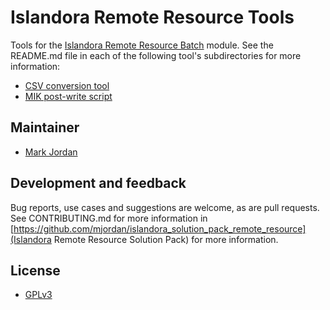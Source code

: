 # Islandora Remote Resource Tools

Tools for the [Islandora Remote Resource Batch](https://github.com/mjordan/islandora_solution_pack_remote_resource/tree/7.x/modules/islandora_remote_resource_batch) module. See the README.md file in each of the following tool's subdirectories for more information:

* [CSV conversion tool](csv)
* [MIK post-write script](mik)

## Maintainer

* [Mark Jordan](https://github.com/mjordan)

## Development and feedback

Bug reports, use cases and suggestions are welcome, as are pull requests. See CONTRIBUTING.md for more information in [https://github.com/mjordan/islandora_solution_pack_remote_resource](Islandora Remote Resource Solution Pack) for more information.

## License

* [GPLv3](http://www.gnu.org/licenses/gpl-3.0.txt)
